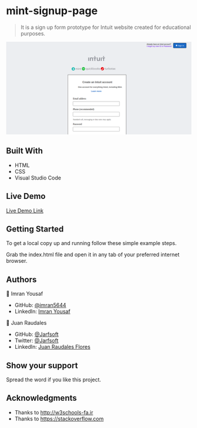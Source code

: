 # mint-signup-page

> It is a sign up form prototype for Intuit website created for educational purposes.

![screenshot](./images/screenshot.png)


## Built With

- HTML
- CSS
- Visual Studio Code

## Live Demo

[Live Demo Link](https://rawcdn.githack.com/Jarfsoft/mint-signup-page/6261ed0df35cbc604600f7f53f0fb366c9e17b08/index.html)

## Getting Started

To get a local copy up and running follow these simple example steps.

Grab the index.html file and open it in any tab of your preferred internet browser.



## Authors

👤 Imran Yousaf

- GitHub: [@imran5644](https://github.com/imran5644)
- LinkedIn: [Imran Yousaf](https://www.linkedin.com/in/imran-yousaf-8777297b/)

👤 Juan Raudales

- GitHub: [@Jarfsoft](https://github.com/Jarfsoft)
- Twitter: [@Jarfsoft](https://twitter.com/Jarfsoft)
- LinkedIn: [Juan Raudales Flores](https://www.linkedin.com/in/juan-raudales-flores-7b0a3b113/)


## Show your support

Spread the word if you like this project.

## Acknowledgments

- Thanks to http://w3schools-fa.ir
- Thanks to https://stackoverflow.com
